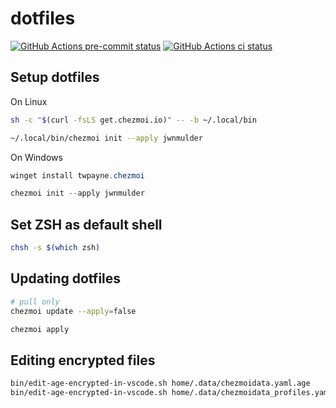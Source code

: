 # dotfiles

[![GitHub Actions pre-commit status](https://github.com/jwnmulder/dotfiles/workflows/pre-commit/badge.svg?branch=main)](https://github.com/jwnmulder/dotfiles/actions/workflows/pre-commit.yml?query=branch%3Amain)
[![GitHub Actions ci status](https://github.com/jwnmulder/dotfiles/workflows/CI/badge.svg?branch=main)](https://github.com/jwnmulder/dotfiles/actions/workflows/ci.yml?query=branch%3Amain)

## Setup dotfiles

On Linux

```bash
sh -c "$(curl -fsLS get.chezmoi.io)" -- -b ~/.local/bin

~/.local/bin/chezmoi init --apply jwnmulder
```

On Windows

```powershell
winget install twpayne.chezmoi

chezmoi init --apply jwnmulder
```

## Set ZSH as default shell

```bash
chsh -s $(which zsh)
```

## Updating dotfiles

```bash
# pull only
chezmoi update --apply=false

chezmoi apply
```

## Editing encrypted files

```bash
bin/edit-age-encrypted-in-vscode.sh home/.data/chezmoidata.yaml.age
bin/edit-age-encrypted-in-vscode.sh home/.data/chezmoidata_profiles.yaml.age
```

